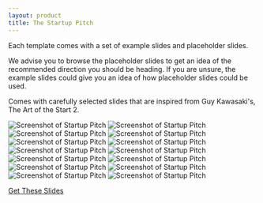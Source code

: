 ```yaml
---
layout: product
title: The Startup Pitch
---
```


Each template comes with a set of example slides and placeholder slides.

We advise you to browse the placeholder slides to get an idea of the recommended direction you should be heading. If you are unsure, the example slides could give you an idea of how placeholder slides could be used.

Comes with carefully selected slides that are inspired from Guy Kawasaki's, The Art of the Start 2.


![Screenshot of Startup Pitch](/assets/startup-template-1.jpg)
![Screenshot of Startup Pitch](/assets/startup-template-2.jpg)
![Screenshot of Startup Pitch](/assets/startup-template-3.jpg)
![Screenshot of Startup Pitch](/assets/startup-template-4.jpg)
![Screenshot of Startup Pitch](/assets/startup-template-5.jpg)
![Screenshot of Startup Pitch](/assets/startup-template-6.jpg)
![Screenshot of Startup Pitch](/assets/startup-template-7.jpg)
![Screenshot of Startup Pitch](/assets/startup-template-8.jpg)
![Screenshot of Startup Pitch](/assets/startup-template-9.jpg)
![Screenshot of Startup Pitch](/assets/startup-template-10.jpg)
![Screenshot of Startup Pitch](/assets/startup-template-11.jpg)
![Screenshot of Startup Pitch](/assets/startup-template-12.jpg)
![Screenshot of Startup Pitch](/assets/startup-template-13.jpg)
![Screenshot of Startup Pitch](/assets/startup-template-14.jpg)


<!-- <script type="text/javascript" src="https://gumroad.com/js/gumroad-embed.js"></script>
<div class="gumroad-product-embed" data-gumroad-product-id="Cvgh" data-outbound-embed="true"><a href="https://gumroad.com/l/Cvgh">Start Pitching</a></div> -->


<a class="gumroad-button" href="https://gumroad.com/l/Cvgh">Get These Slides</a>